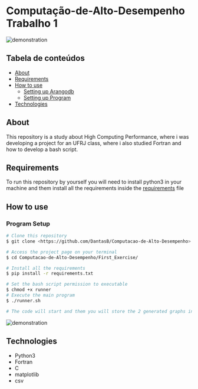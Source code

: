 # Computação-de-Alto-Desempenho Trabalho 1

![demonstration](https://cdn.discordapp.com/attachments/499753935754756098/832409443785375794/unknown.png)

## Tabela de conteúdos

<!--ts-->
   * [About](#about)
   * [Requirements](#requirements)
   * [How to use](#how-to-use)
      * [Setting up Arangodb](#arangodb-setup)    
      * [Setting up Program](#program-setup)
   * [Technologies](#technologies)
<!--te-->

## About

This repository is a study about High Computing Performance, where i was developing a project for an UFRJ class, where i also studied Fortran and how to develop a bash script.

## Requirements

To run this repository by yourself you will need to install python3 in your machine and them install all the requirements inside the [requirements](requirements.txt) file

## How to use

### Program Setup

```bash
# Clone this repository
$ git clone <https://github.com/DantasB/Computacao-de-Alto-Desempenho>

# Access the project page on your terminal
$ cd Computacao-de-Alto-Desempenho/First_Exercise/

# Install all the requirements
$ pip install -r requirements.txt

# Set the bash script permission to executable
$ chmod +x runner
# Execute the main program
$ ./runner.sh

# The code will start and them you will store the 2 generated graphs in the image_files folder 
```
![demonstration](https://cdn.discordapp.com/attachments/499753935754756098/832410942033756191/unknown.png)


## Technologies

* Python3
* Fortran
* C
* matplotlib
* csv

